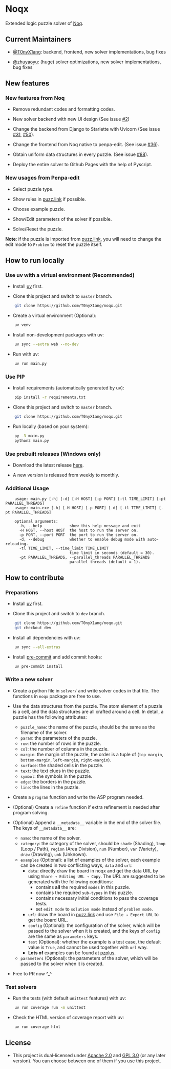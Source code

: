 # Noqx

Extended logic puzzle solver of [Noq](https://github.com/mstang107/noq).

## Current Maintainers

- [@T0nyX1ang](https://github.com/T0nyX1ang): backend, frontend, new solver implementations, bug fixes

- [@zhuyaoyu](https://github.com/zhuyaoyu): (huge) solver optimizations, new solver implementations, bug fixes

## New features

### New features from Noq

- Remove redundant codes and formatting codes.

- New solver backend with new UI design (See issue [#2](https://github.com/T0nyX1ang/noqx/issues/2))

- Change the backend from Django to Starlette with Uvicorn (See issue [#31](https://github.com/T0nyX1ang/noqx/issues/31), [#50](https://github.com/T0nyX1ang/noqx/issues/50)).

- Change the frontend from Noq native to penpa-edit. (See issue [#36](https://github.com/T0nyX1ang/noqx/issues/36)).

- Obtain uniform data structures in every puzzle. (See issue [#88](https://github.com/T0nyX1ang/noqx/issues/84)).

- Deploy the entire solver to Github Pages with the help of Pyscript.

### New usages from Penpa-edit

- Select puzzle type.

- Show rules in [puzz.link](https://puzz.link/list.html) if possible.

- Choose example puzzle.

- Show/Edit parameters of the solver if possible.

- Solve/Reset the puzzle.

**Note**: if the puzzle is imported from [puzz.link](https://puzz.link/list.html), you will need to change the edit mode to `Problem` to reset the puzzle itself.

## How to run locally

### Use uv with a virtual environment (Recommended)

- Install [uv](https://docs.astral.sh/uv/getting-started/installation/) first.

- Clone this project and switch to `master` branch.

```bash
    git clone https://github.com/T0nyX1ang/noqx.git
```

- Create a virtual environment (Optional):

```bash
    uv venv
```

- Install non-development packages with uv:

```bash
    uv sync --extra web --no-dev
```

- Run with uv:

```bash
    uv run main.py
```

### Use PIP

- Install requirements (automatically generated by uv):

```bash
    pip install -r requirements.txt
```

- Clone this project and switch to `master` branch.

```bash
    git clone https://github.com/T0nyX1ang/noqx.git
```

- Run locally (based on your system):

```bash
    py -3 main.py
    python3 main.py
```

### Use prebuilt releases (Windows only)

- Download the latest release [here](https://github.com/T0nyX1ang/noqx/releases).

- A new version is released from weekly to monthly.

### Additional Usage

```text
    usage: main.py [-h] [-d] [-H HOST] [-p PORT] [-tl TIME_LIMIT] [-pt PARALLEL_THREADS]
    usage: main.exe [-h] [-H HOST] [-p PORT] [-d] [-tl TIME_LIMIT] [-pt PARALLEL_THREADS]

    optional arguments:
      -h, --help            show this help message and exit
      -H HOST, --host HOST  the host to run the server on.
      -p PORT, --port PORT  the port to run the server on.
      -d, --debug           whether to enable debug mode with auto-reloading.
      -tl TIME_LIMIT, --time_limit TIME_LIMIT
                            time limit in seconds (default = 30).
      -pt PARALLEL_THREADS, --parallel_threads PARALLEL_THREADS
                            parallel threads (default = 1).
```

## How to contribute

### Preparations

- Install [uv](https://docs.astral.sh/uv/getting-started/installation/) first.

- Clone this project and switch to `dev` branch.

```bash
    git clone https://github.com/T0nyX1ang/noqx.git
    git checkout dev
```

- Install all dependencies with uv:

```bash
    uv sync --all-extras
```

- Install [pre-commit](https://pre-commit.com/) and add commit hooks:

```bash
    uv pre-commit install
```

### Write a new solver

- Create a python file in `solver/` and write solver codes in that file. The functions in `noqx` package are free to use.

- Use the data structures from the puzzle. The atom element of a puzzle is a cell, and the data structures are all crafted around a cell. In detail, a puzzle has the following attributes:

  - `puzzle_name`: the name of the puzzle, should be the same as the filename of the solver.
  - `param`: the parameters of the puzzle.
  - `row`: the number of rows in the puzzle.
  - `col`: the number of columns in the puzzle.
  - `margin`: the margin of the puzzle, the order is a tuple of (`top-margin`, `bottom-margin`, `left-margin`, `right-margin`).
  - `surface`: the shaded cells in the puzzle.
  - `text`: the text clues in the puzzle.
  - `symbol`: the symbols in the puzzle.
  - `edge`: the borders in the puzzle.
  - `line`: the lines in the puzzle.

- Create a `program` function and write the ASP program needed.

- (Optional) Create a `refine` function if extra refinement is needed after program solving.

- (Optional) Append a `__metadata__` variable in the end of the solver file. The keys of `__metadata__` are:

  - `name`: the name of the solver.
  - `category`: the category of the solver, should be `shade` (Shading), `loop` (Loop / Path), `region` (Area Division), `num` (Number), `var` (Variety), `draw` (Drawing), `unk` (Unknown).
  - `examples` (Optional): a list of examples of the solver, each example can be created in two conflicting ways, `data` and `url`:
    - `data`: directly draw the board in noqx and get the data URL by using `Share → Editing URL → Copy`. The URL are suggested to be generated with the following conditions:
      - contains **all** the required `modes` in this puzzle.
      - contains the required `sub-types` in this puzzle.
      - contains necessary initial conditions to pass the coverage tests.
      - set `edit mode` to `solution mode` instead of `problem mode`.
    - `url`: draw the board in [puzz.link](https://puzz.link/list.html) and use `File → Export URL` to get the board URL.
    - `config` (Optional): the configuration of the solver, which will be passed to the solver when it is created, and the keys of `config` are the same as `parameters` keys.
    - `test` (Optional): whether the example is a test case, the default value is `True`, and cannot be used together with `url` way.
    - **Lots of** examples can be found at [pzplus](https://pzplus.tck.mn/db).
  - `parameters` (Optional): the parameters of the solver, which will be passed to the solver when it is created.

- Free to PR now ^\_^

### Test solvers

- Run the tests (with default `unittest` features) with uv:

```bash
    uv run coverage run -m unittest
```

- Check the HTML version of coverage report with uv:

```bash
    uv run coverage html
```

## License

- This project is dual-licensed under [Apache 2.0](./LICENSE.APACHE) and [GPL 3.0](./LICENSE.GPL) (or any later version). You can choose between one of them if you use this project.
